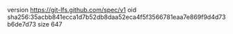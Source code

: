version https://git-lfs.github.com/spec/v1
oid sha256:35acbb841ecca1d7b52db8daa52eca4f5f3566781eaa7e869f9d4d73b6de7d73
size 647
